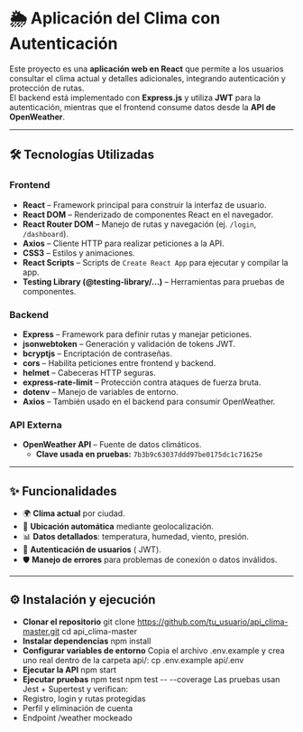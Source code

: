 # 🌦️ Aplicación del Clima con Autenticación

Este proyecto es una **aplicación web en React** que permite a los usuarios consultar el clima actual y detalles adicionales, integrando autenticación y protección de rutas.  
El backend está implementado con **Express.js** y utiliza **JWT** para la autenticación, mientras que el frontend consume datos desde la **API de OpenWeather**.

---

## 🛠️ Tecnologías Utilizadas

### Frontend
- **React** – Framework principal para construir la interfaz de usuario.  
- **React DOM** – Renderizado de componentes React en el navegador.  
- **React Router DOM** – Manejo de rutas y navegación (ej. `/login`, `/dashboard`).   
- **Axios** – Cliente HTTP para realizar peticiones a la API.  
- **CSS3** – Estilos y animaciones.  
- **React Scripts** – Scripts de `Create React App` para ejecutar y compilar la app.  
- **Testing Library (@testing-library/...)** – Herramientas para pruebas de componentes.  

### Backend
- **Express** – Framework para definir rutas y manejar peticiones.  
- **jsonwebtoken** – Generación y validación de tokens JWT.  
- **bcryptjs** – Encriptación de contraseñas.  
- **cors** – Habilita peticiones entre frontend y backend.  
- **helmet** – Cabeceras HTTP seguras.  
- **express-rate-limit** – Protección contra ataques de fuerza bruta.  
- **dotenv** – Manejo de variables de entorno.  
- **Axios** – También usado en el backend para consumir OpenWeather.  

### API Externa
- **OpenWeather API** – Fuente de datos climáticos.  
  - **Clave usada en pruebas:** `7b3b9c63037ddd97be0175dc1c71625e`

---

## ✨ Funcionalidades

- 🌍 **Clima actual** por ciudad.  
- 📍 **Ubicación automática** mediante geolocalización.  
- 📊 **Datos detallados**: temperatura, humedad, viento, presión.  
- 🔑 **Autenticación de usuarios** (   JWT).  
- 🛡 **Manejo de errores** para problemas de conexión o datos inválidos.  

---

## ⚙️ Instalación y ejecución
- **Clonar el repositorio**
    git clone https://github.com/tu_usuario/api_clima-master.git
    cd api_clima-master
- **Instalar dependencias**
    npm install
- **Configurar variables de entorno**
    Copia el archivo .env.example y crea uno real dentro de la carpeta api/:
    cp .env.example api/.env
- **Ejecutar la API**
    npm start
- **Ejecutar pruebas**
    npm test
    npm test -- --coverage
Las pruebas usan Jest + Supertest y verifican:
- Registro, login y rutas protegidas
- Perfil y eliminación de cuenta
- Endpoint /weather mockeado